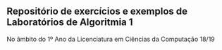 ## Repositório de exercícios e exemplos de Laboratórios de Algoritmia 1

No âmbito do 1º Ano da Licenciatura em Ciências da Computação 18/19
